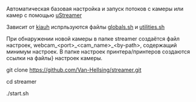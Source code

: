 Автоматическая базовая настройка и запуск потоков с камеры или камер с помощью [uStreamer](https://github.com/pikvm/ustreamer)

Зависит от [kiauh](https://github.com/th33xitus/kiauh) испрльзуются файлы [globals.sh](https://github.com/th33xitus/kiauh/blob/master/scripts/globals.sh) и [utilities.sh](https://github.com/th33xitus/kiauh/blob/master/scripts/utilities.sh)

При обнаружении новой камеры в папке streamer создаётся файл настроек, webcam\_\<port\>\_\<cam_name\>\_\<by-path\>, содержащий минимум настроек. В папке настроек принтера/принтеров создаются ссылки на файлы} настроек камеры.

git clone https://github.com/Van-Hellsing/streamer.git
  
cd streamer
  
./start.sh
